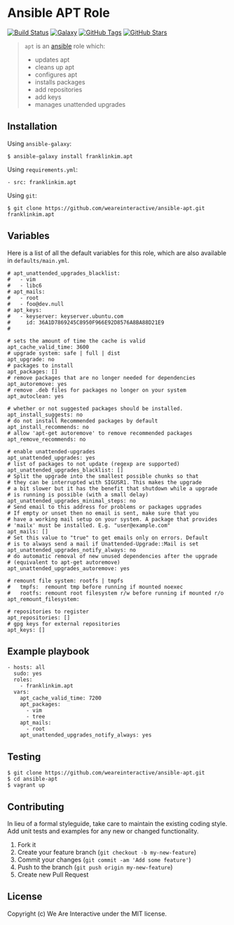 # Ansible APT Role

[![Build Status](https://img.shields.io/travis/weareinteractive/ansible-apt.svg)](https://travis-ci.org/weareinteractive/ansible-apt)
[![Galaxy](http://img.shields.io/badge/galaxy-franklinkim.apt-blue.svg)](https://galaxy.ansible.com/list#/roles/1366)
[![GitHub Tags](https://img.shields.io/github/tag/weareinteractive/ansible-apt.svg)](https://github.com/weareinteractive/ansible-apt)
[![GitHub Stars](https://img.shields.io/github/stars/weareinteractive/ansible-apt.svg)](https://github.com/weareinteractive/ansible-apt)

> `apt` is an [ansible](http://www.ansible.com) role which:
>
> * updates apt
> * cleans up apt
> * configures apt
> * installs packages
> * add repositories
> * add keys
> * manages unattended upgrades

## Installation

Using `ansible-galaxy`:

```
$ ansible-galaxy install franklinkim.apt
```

Using `requirements.yml`:

```
- src: franklinkim.apt
```

Using `git`:

```
$ git clone https://github.com/weareinteractive/ansible-apt.git franklinkim.apt
```

## Variables

Here is a list of all the default variables for this role, which are also available in `defaults/main.yml`.

```
# apt_unattended_upgrades_blacklist:
#   - vim
#   - libc6
# apt_mails:
#   - root
#   - foo@dev.null
# apt_keys:
#   - keyserver: keyserver.ubuntu.com
#     id: 36A1D7869245C8950F966E92D8576A8BA88D21E9
#

# sets the amount of time the cache is valid
apt_cache_valid_time: 3600
# upgrade system: safe | full | dist
apt_upgrade: no
# packages to install
apt_packages: []
# remove packages that are no longer needed for dependencies
apt_autoremove: yes
# remove .deb files for packages no longer on your system
apt_autoclean: yes

# whether or not suggested packages should be installed.
apt_install_suggests: no
# do not install Recommended packages by default
apt_install_recommends: no
# allow 'apt-get autoremove' to remove recommended packages
apt_remove_recommends: no

# enable unattended-upgrades
apt_unattended_upgrades: yes
# list of packages to not update (regexp are supported)
apt_unattended_upgrades_blacklist: []
# Split the upgrade into the smallest possible chunks so that
# they can be interrupted with SIGUSR1. This makes the upgrade
# a bit slower but it has the benefit that shutdown while a upgrade
# is running is possible (with a small delay)
apt_unattended_upgrades_minimal_steps: no
# Send email to this address for problems or packages upgrades
# If empty or unset then no email is sent, make sure that you
# have a working mail setup on your system. A package that provides
# 'mailx' must be installed. E.g. "user@example.com"
apt_mails: []
# Set this value to "true" to get emails only on errors. Default
# is to always send a mail if Unattended-Upgrade::Mail is set
apt_unattended_upgrades_notify_always: no
# do automatic removal of new unused dependencies after the upgrade
# (equivalent to apt-get autoremove)
apt_unattended_upgrades_autoremove: yes

# remount file system: rootfs | tmpfs
#   tmpfs:  remount tmp before running if mounted noexec
#   rootfs: remount root filesystem r/w before running if mounted r/o
apt_remount_filesystem:

# repositories to register
apt_repositories: []
# gpg keys for external repositories
apt_keys: []
```

## Example playbook

```
- hosts: all
  sudo: yes
  roles:
    - franklinkim.apt
  vars:
    apt_cache_valid_time: 7200
    apt_packages:
      - vim
      - tree
    apt_mails:
      - root
    apt_unattended_upgrades_notify_always: yes
```

## Testing

```
$ git clone https://github.com/weareinteractive/ansible-apt.git
$ cd ansible-apt
$ vagrant up
```

## Contributing
In lieu of a formal styleguide, take care to maintain the existing coding style. Add unit tests and examples for any new or changed functionality.

1. Fork it
2. Create your feature branch (`git checkout -b my-new-feature`)
3. Commit your changes (`git commit -am 'Add some feature'`)
4. Push to the branch (`git push origin my-new-feature`)
5. Create new Pull Request

## License
Copyright (c) We Are Interactive under the MIT license.
